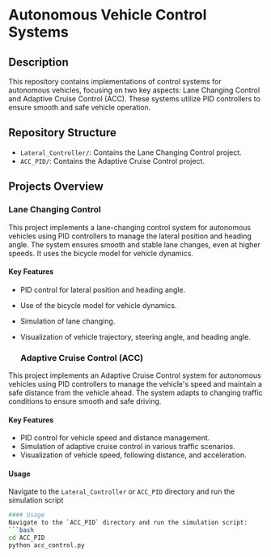 # Autonomous Vehicle Control Systems

## Description
This repository contains implementations of control systems for autonomous vehicles, focusing on two key aspects: Lane Changing Control and Adaptive Cruise Control (ACC). These systems utilize PID controllers to ensure smooth and safe vehicle operation.

## Repository Structure
- `Lateral_Controller/`: Contains the Lane Changing Control project.
- `ACC_PID/`: Contains the Adaptive Cruise Control project.

## Projects Overview

### Lane Changing Control
This project implements a lane-changing control system for autonomous vehicles using PID controllers to manage the lateral position and heading angle. The system ensures smooth and stable lane changes, even at higher speeds. It uses the bicycle model for vehicle dynamics.

#### Key Features
- PID control for lateral position and heading angle.
- Use of the bicycle model for vehicle dynamics.
- Simulation of lane changing.
- Visualization of vehicle trajectory, steering angle, and heading angle.

  ### Adaptive Cruise Control (ACC)
This project implements an Adaptive Cruise Control system for autonomous vehicles using PID controllers to manage the vehicle's speed and maintain a safe distance from the vehicle ahead. The system adapts to changing traffic conditions to ensure smooth and safe driving.

#### Key Features
- PID control for vehicle speed and distance management.
- Simulation of adaptive cruise control in various traffic scenarios.
- Visualization of vehicle speed, following distance, and acceleration.

#### Usage
Navigate to the `Lateral_Controller` or `ACC_PID` directory and run the simulation script
```bash
#### Usage
Navigate to the `ACC_PID` directory and run the simulation script:
```bash
cd ACC_PID
python acc_control.py
